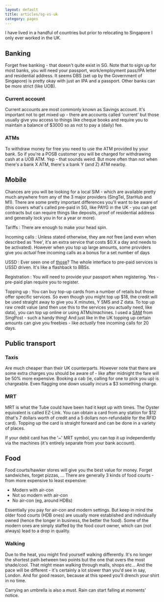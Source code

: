 ```yaml
---
layout: default
title: articles/sg-vs-uk
category: pages
---
```


I have lived in a handful of countries but prior to relocating to Singapore I only ever worked in the UK. 

## Banking

Forget free banking - that doesn't quite exist in SG. Note that to sign up for most banks, you will need your passport, work/employment pass/IPA letter and residential address. It seems DBS (set up by the Government of Singapore) is pretty okay with just an IPA and a passport. Other banks can be more strict (like UOB).

### Current account

Current accounts are most commonly known as Savings account. It's important not to get mixed up - there are accounts called 'current' but those usually give you access to things like cheque books and require you to maintain a balance of \$3000 so as not to pay a (daily) fee.

### ATMs

To withdraw money for free you need to use the ATM provided by your bank. So if you're a POSB customer you will be charged for withdrawing cash at a UOB ATM. Yep - that sounds weird. But more often than not when there's a bank X ATM, there's a bank Y (and Z) ATM nearby.

## Mobile

Chances are you will be looking for a local SIM - which are available pretty much anywhere from any of the 3 major providers (SingTel, StarHub and M1). There are some pretty important differences you'll want to be aware of (this covers what's called pre-paid in SG, like PAYG in the UK - you can get contracts but can require things like deposits, proof of residential address and generally lock you in for a year or more).


Tariffs
: There are enough to make your head spin. 

Incoming calls
: Unless stated otherwise, they are *not* free (and even when described as 'free', it's an extra service that costs $0.X a day and needs to be activated). However when you top up large amounts, some providers give you *actual* free incoming calls as a bonus for a set number of days

USSD
: Ever seen one of [those](../images/ussd_prepaid.png)? The whole interface to pre-paid services is USSD driven. It's like a flashback to BBSs.

Registration
: You will need to provide your passport when registering. Yes - pre-paid plan require you to register.

Topping up
: You can buy top-up cards from a number of retails but those offer specific services. So even though you might top up \$18, the credit will be used straight away to give you X minutes, Y SMS and Z data. To top up raw credit value (and then use this to the services you actually need, like data), you can top up online or using ATMs/machines. I used a [SAM](../images/singpost_SAM.jpg) from SingPost - such a handy thing! And just like in the UK topping up certain amounts can give you freebies - like *actually* free incoming calls for 20 days.

## Public transport

### Taxis

Are much cheaper than their UK counterparts. However note that there are some extra charges you should be aware of - like after midnight the fare will be 50% more expensive. Booking a cab (ie, calling for one to pick you up) is chargeable. Even flagging one down usually incurs a \$3 something charge. 

### MRT

MRT is what the Tube could have been had it kept up with times. The Oyster equivalent is called EZ-Link. You can obtain a card from any station for \$12 (that's 7 dollars worth of credit and a 5 dollars non-refundable for the RFID card). Topping up the card is straight forward and can be done in a variety of places.

If your debit card has the '~' MRT symbol, you can top it up independently via the machines (it's entirely separate from your bank account).

## Food

Food courts/hawker stores will give you the best value for money. Forget sandwiches, forget pizzas, ... There are generally 3 kinds of food courts - from more expensive to least expensive:

* Modern with air-con
* Not so modern with air-con
* No air-con (eg, around HDBs)

Essentially you pay for air-con and modern settings. But keep in mind the older food courts (HDB ones) are usually more established and individually owned (hence the longer in business, the better the food). Some of the modern ones are simply staffed by the food court owner, which can (not always) lead to a drop in quality.

### Walking

Due to the heat, you might find yourself walking differently. It's no longer the shortest path between two points but the one that overs the most shade/cool. That might mean walking through malls, shops etc... And the pace will be different - it's certainly a lot slower than you'd see in say, London. And for good reason, because at this speed you'll drench your shirt in no time.

Carrying an umbrella is also a must. Rain can start falling at moments' notice. 

